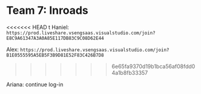 # Team 7: Inroads
<<<<<<< HEAD
t
Haniel: `https://prod.liveshare.vsengsaas.visualstudio.com/join?E8C9A61347A3A0A85E117DB83C9C08D62E44`

Alex: `https://prod.liveshare.vsengsaas.visualstudio.com/join?B1E0555595A5EB5F3B9D81E52F83C426B7D8  `
>>>>>>> 6e65fa9370d19b1bca56af08fdd04a1b8fb33357

Ariana: continue log-in 
